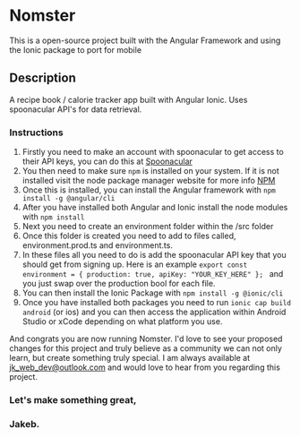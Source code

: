 # Nomster
This is a open-source project built with the Angular Framework and using the Ionic package to port for mobile
## Description
A recipe book / calorie tracker app built with Angular Ionic. Uses spoonacular API's for data retrieval.
### Instructions
1. Firstly you need to make an account with spoonacular to get access to their API keys, you can do this at [Spoonacular](https://spoonacular.com/food-api/docs)
2. You then need to make sure `npm` is installed on your system. If it is not installed visit the node package manager website for more info [NPM](https://www.npmjs.com/)
3. Once this is installed, you can install the Angular framework with `npm install -g @angular/cli`
4. After you have installed both Angular and Ionic install the node modules with `npm install`
5. Next you need to create an environment folder within the /src folder
6. Once this folder is created you need to add to files called, environment.prod.ts and environment.ts.
7. In these files all you need to do is add the spoonacular API key that you should get from signing up. Here is an example `export const environment = {
    production: true,
    apiKey: "YOUR_KEY_HERE"
  };
  ` and you just swap over the production bool for each file.
8. You can then install the Ionic Package with `npm install -g @ionic/cli`
9. Once you have installed both packages you need to run `ionic cap build android` (or ios) and you can then access the application within Android Studio or xCode depending on what platform you use. 

And congrats you are now running Nomster. I'd love to see your proposed changes for this project and truly believe as a community we can not only learn, but create something truly special. I am always available at jk_web_dev@outlook.com and would love to hear from you regarding this project. 

### Let's make something great, 
### Jakeb. 
